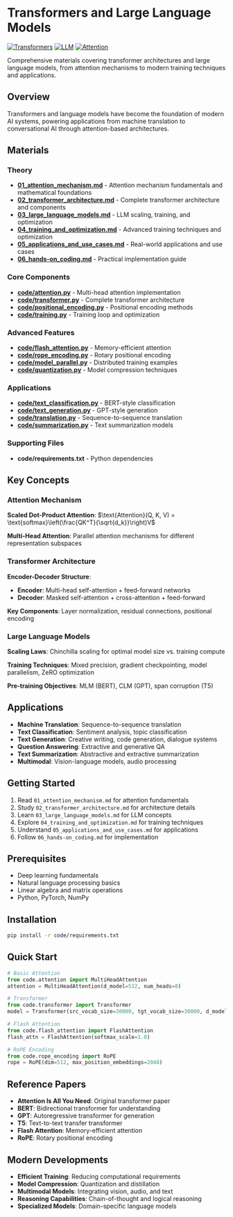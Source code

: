 # Transformers and Large Language Models

[![Transformers](https://img.shields.io/badge/Transformers-Attention%20Mechanisms-blue.svg)](https://en.wikipedia.org/wiki/Transformer_(machine_learning))
[![LLM](https://img.shields.io/badge/LLM-Large%20Language%20Models-green.svg)](https://en.wikipedia.org/wiki/Large_language_model)
[![Attention](https://img.shields.io/badge/Attention-Self--Attention-purple.svg)](https://en.wikipedia.org/wiki/Attention_(machine_learning))

Comprehensive materials covering transformer architectures and large language models, from attention mechanisms to modern training techniques and applications.

## Overview

Transformers and language models have become the foundation of modern AI systems, powering applications from machine translation to conversational AI through attention-based architectures.

## Materials

### Theory
- **[01_attention_mechanism.md](01_attention_mechanism.md)** - Attention mechanism fundamentals and mathematical foundations
- **[02_transformer_architecture.md](02_transformer_architecture.md)** - Complete transformer architecture and components
- **[03_large_language_models.md](03_large_language_models.md)** - LLM scaling, training, and optimization
- **[04_training_and_optimization.md](04_training_and_optimization.md)** - Advanced training techniques and optimization
- **[05_applications_and_use_cases.md](05_applications_and_use_cases.md)** - Real-world applications and use cases
- **[06_hands-on_coding.md](06_hands-on_coding.md)** - Practical implementation guide

### Core Components
- **[code/attention.py](code/attention.py)** - Multi-head attention implementation
- **[code/transformer.py](code/transformer.py)** - Complete transformer architecture
- **[code/positional_encoding.py](code/positional_encoding.py)** - Positional encoding methods
- **[code/training.py](code/training.py)** - Training loop and optimization

### Advanced Features
- **[code/flash_attention.py](code/flash_attention.py)** - Memory-efficient attention
- **[code/rope_encoding.py](code/rope_encoding.py)** - Rotary positional encoding
- **[code/model_parallel.py](code/model_parallel.py)** - Distributed training examples
- **[code/quantization.py](code/quantization.py)** - Model compression techniques

### Applications
- **[code/text_classification.py](code/text_classification.py)** - BERT-style classification
- **[code/text_generation.py](code/text_generation.py)** - GPT-style generation
- **[code/translation.py](code/translation.py)** - Sequence-to-sequence translation
- **[code/summarization.py](code/summarization.py)** - Text summarization models

### Supporting Files
- **code/requirements.txt** - Python dependencies

## Key Concepts

### Attention Mechanism
**Scaled Dot-Product Attention**: $\text{Attention}(Q, K, V) = \text{softmax}\left(\frac{QK^T}{\sqrt{d_k}}\right)V$

**Multi-Head Attention**: Parallel attention mechanisms for different representation subspaces

### Transformer Architecture
**Encoder-Decoder Structure**:
- **Encoder**: Multi-head self-attention + feed-forward networks
- **Decoder**: Masked self-attention + cross-attention + feed-forward

**Key Components**: Layer normalization, residual connections, positional encoding

### Large Language Models
**Scaling Laws**: Chinchilla scaling for optimal model size vs. training compute

**Training Techniques**: Mixed precision, gradient checkpointing, model parallelism, ZeRO optimization

**Pre-training Objectives**: MLM (BERT), CLM (GPT), span corruption (T5)

## Applications

- **Machine Translation**: Sequence-to-sequence translation
- **Text Classification**: Sentiment analysis, topic classification
- **Text Generation**: Creative writing, code generation, dialogue systems
- **Question Answering**: Extractive and generative QA
- **Text Summarization**: Abstractive and extractive summarization
- **Multimodal**: Vision-language models, audio processing

## Getting Started

1. Read `01_attention_mechanism.md` for attention fundamentals
2. Study `02_transformer_architecture.md` for architecture details
3. Learn `03_large_language_models.md` for LLM concepts
4. Explore `04_training_and_optimization.md` for training techniques
5. Understand `05_applications_and_use_cases.md` for applications
6. Follow `06_hands-on_coding.md` for implementation

## Prerequisites

- Deep learning fundamentals
- Natural language processing basics
- Linear algebra and matrix operations
- Python, PyTorch, NumPy

## Installation

```bash
pip install -r code/requirements.txt
```

## Quick Start

```python
# Basic Attention
from code.attention import MultiHeadAttention
attention = MultiHeadAttention(d_model=512, num_heads=8)

# Transformer
from code.transformer import Transformer
model = Transformer(src_vocab_size=30000, tgt_vocab_size=30000, d_model=512)

# Flash Attention
from code.flash_attention import FlashAttention
flash_attn = FlashAttention(softmax_scale=1.0)

# RoPE Encoding
from code.rope_encoding import RoPE
rope = RoPE(dim=512, max_position_embeddings=2048)
```

## Reference Papers

- **Attention Is All You Need**: Original transformer paper
- **BERT**: Bidirectional transformer for understanding
- **GPT**: Autoregressive transformer for generation
- **T5**: Text-to-text transfer transformer
- **Flash Attention**: Memory-efficient attention
- **RoPE**: Rotary positional encoding

## Modern Developments

- **Efficient Training**: Reducing computational requirements
- **Model Compression**: Quantization and distillation
- **Multimodal Models**: Integrating vision, audio, and text
- **Reasoning Capabilities**: Chain-of-thought and logical reasoning
- **Specialized Models**: Domain-specific language models 